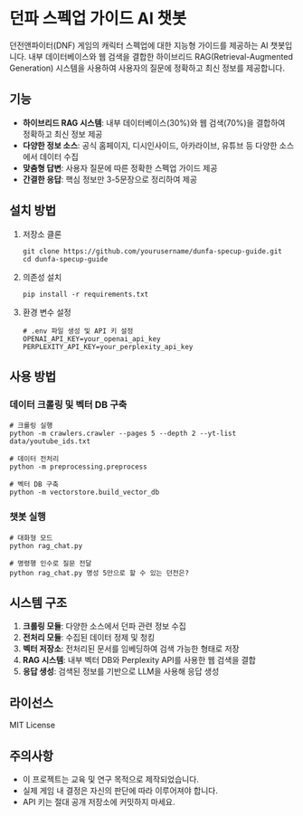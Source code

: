 # 던파 스펙업 가이드 AI 챗봇

던전앤파이터(DNF) 게임의 캐릭터 스펙업에 대한 지능형 가이드를 제공하는 AI 챗봇입니다. 내부 데이터베이스와 웹 검색을 결합한 하이브리드 RAG(Retrieval-Augmented Generation) 시스템을 사용하여 사용자의 질문에 정확하고 최신 정보를 제공합니다.

## 기능

- **하이브리드 RAG 시스템**: 내부 데이터베이스(30%)와 웹 검색(70%)을 결합하여 정확하고 최신 정보 제공
- **다양한 정보 소스**: 공식 홈페이지, 디시인사이드, 아카라이브, 유튜브 등 다양한 소스에서 데이터 수집
- **맞춤형 답변**: 사용자 질문에 따른 정확한 스펙업 가이드 제공
- **간결한 응답**: 핵심 정보만 3-5문장으로 정리하여 제공

## 설치 방법

1. 저장소 클론
   ```
   git clone https://github.com/yourusername/dunfa-specup-guide.git
   cd dunfa-specup-guide
   ```

2. 의존성 설치
   ```
   pip install -r requirements.txt
   ```

3. 환경 변수 설정
   ```
   # .env 파일 생성 및 API 키 설정
   OPENAI_API_KEY=your_openai_api_key
   PERPLEXITY_API_KEY=your_perplexity_api_key
   ```

## 사용 방법

### 데이터 크롤링 및 벡터 DB 구축
```
# 크롤링 실행
python -m crawlers.crawler --pages 5 --depth 2 --yt-list data/youtube_ids.txt

# 데이터 전처리
python -m preprocessing.preprocess

# 벡터 DB 구축
python -m vectorstore.build_vector_db
```

### 챗봇 실행
```
# 대화형 모드
python rag_chat.py

# 명령행 인수로 질문 전달
python rag_chat.py 명성 5만으로 할 수 있는 던전은?
```

## 시스템 구조

1. **크롤링 모듈**: 다양한 소스에서 던파 관련 정보 수집
2. **전처리 모듈**: 수집된 데이터 정제 및 청킹
3. **벡터 저장소**: 전처리된 문서를 임베딩하여 검색 가능한 형태로 저장
4. **RAG 시스템**: 내부 벡터 DB와 Perplexity API를 사용한 웹 검색을 결합
5. **응답 생성**: 검색된 정보를 기반으로 LLM을 사용해 응답 생성

## 라이선스

MIT License

## 주의사항

- 이 프로젝트는 교육 및 연구 목적으로 제작되었습니다.
- 실제 게임 내 결정은 자신의 판단에 따라 이루어져야 합니다.
- API 키는 절대 공개 저장소에 커밋하지 마세요.
